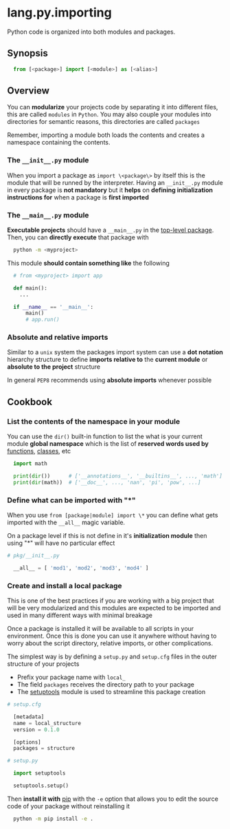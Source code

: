 # lang.py.importing

Python code is organized into both modules and packages.

## Synopsis

```py
  from [<package>] import [<module>] as [<alias>]
```

## Overview

You can **modularize** your projects code by separating it into different
files, this are called `modules` in `Python`. You may also couple your modules
into directories for semantic reasons, this directories are called `packages`

Remember, importing a module both loads the contents and creates a namespace
containing the contents.

### The `__init__.py` module

When you import a package as `import \<package\>` by itself this is the module
that will be runned by the interpreter. Having an `__init__.py` module in
every package is **not mandatory** but it **helps** on **defining initialization
instructions for** when a package is **first imported**

### The `__main__.py` module

**Executable projects** should have a `__main__.py` in the [top-level
package](.zckl.md). Then, you can **directly execute** that package with

```sh
  python -m <myproject>
```

This module **should contain something like** the following

```py
  # from <myproject> import app

  def main():
    ...

  if __name__ == '__main__':
      main()
      # app.run()
```

### Absolute and relative imports

Similar to a `unix` system the packages import system can use a **dot
notation** hierarchy structure to define **imports relative to** the **current
module** or **absolute to the project** structure

In general `PEP8` recommends using **absolute imports** whenever possible

## Cookbook

### List the contents of the namespace in your module

You can use the `dir()` built-in function to list the what is your current
module **global namespace** which is the list of **reserved words used by**
[functions](./8xrz.md), [classes](./unhs.md), etc

```py
  import math

  print(dir())      # ['__annotations__', '__builtins__', ..., 'math']
  print(dir(math))  # ['__doc__', ..., 'nan', 'pi', 'pow', ...]
```

### Define what can be imported with "\*"

When you use `from [package|module] import \*` you can define what gets imported
with the `__all__` magic variable.

On a package level if this is not define in it's **initialization module** then
using "\*" will have no particular effect

```py
# pkg/__init__.py

  __all__ = [ 'mod1', 'mod2', 'mod3', 'mod4' ]
```

### Create and install a local package

This is one of the best practices if you are working with a big project that
will be very modularized and this modules are expected to be imported and used
in many different ways with minimal breakage

Once a package is installed it will be available to all scripts in your
environment. Once this is done you can use it anywhere without having to worry
about the script directory, relative imports, or other complications.

The simplest way is by defining a `setup.py` and `setup.cfg` files in the outer
structure of your projects

- Prefix your package name with `local_`
- The field `packages` receives the directory path to your package
- The [setuptools](./yvh3.md) module is used to streamline this package creation

```py
# setup.cfg

  [metadata]
  name = local_structure
  version = 0.1.0

  [options]
  packages = structure

# setup.py

  import setuptools

  setuptools.setup()
```

Then **install it with** [pip](./eioz.md) with the `-e` option that allows you
to edit the source code of your package without reinstalling it

```sh
  python -m pip install -e .
```
